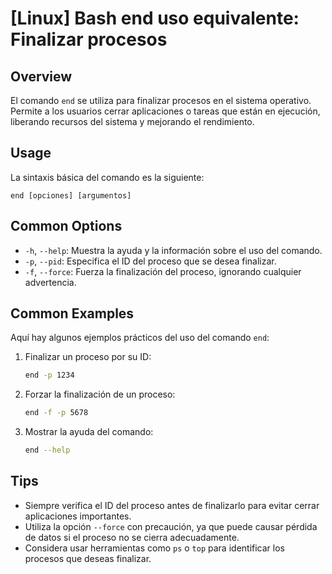# [Linux] Bash end uso equivalente: Finalizar procesos

## Overview
El comando `end` se utiliza para finalizar procesos en el sistema operativo. Permite a los usuarios cerrar aplicaciones o tareas que están en ejecución, liberando recursos del sistema y mejorando el rendimiento.

## Usage
La sintaxis básica del comando es la siguiente:

```
end [opciones] [argumentos]
```

## Common Options
- `-h`, `--help`: Muestra la ayuda y la información sobre el uso del comando.
- `-p`, `--pid`: Especifica el ID del proceso que se desea finalizar.
- `-f`, `--force`: Fuerza la finalización del proceso, ignorando cualquier advertencia.

## Common Examples
Aquí hay algunos ejemplos prácticos del uso del comando `end`:

1. Finalizar un proceso por su ID:
   ```bash
   end -p 1234
   ```

2. Forzar la finalización de un proceso:
   ```bash
   end -f -p 5678
   ```

3. Mostrar la ayuda del comando:
   ```bash
   end --help
   ```

## Tips
- Siempre verifica el ID del proceso antes de finalizarlo para evitar cerrar aplicaciones importantes.
- Utiliza la opción `--force` con precaución, ya que puede causar pérdida de datos si el proceso no se cierra adecuadamente.
- Considera usar herramientas como `ps` o `top` para identificar los procesos que deseas finalizar.